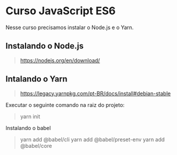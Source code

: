 # Curso JavaScript ES6
Nesse curso precisamos instalar o Node.js e o Yarn.

## Instalando o Node.js
> https://nodejs.org/en/download/

## Intalando o Yarn
> https://legacy.yarnpkg.com/pt-BR/docs/install#debian-stable

Executar o seguinte comando na raiz do projeto:
> yarn init

Instalando o babel
> yarn add @babel/cli
> yarn add @babel/preset-env
> yarn add @babel/core